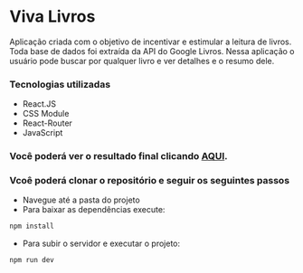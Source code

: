 # Viva Livros
Aplicação criada com o objetivo de incentivar e estimular a leitura de livros. Toda base de dados foi extraída da API do Google Livros. 
Nessa aplicação o usuário pode buscar por qualquer livro e ver detalhes e o resumo dele.

### Tecnologias utilizadas
- React.JS
- CSS Module
- React-Router
- JavaScript

### Você poderá ver o resultado final clicando <a href="https://vivalivros.netlify.app/">AQUI</a>.

### Vcoê poderá clonar o repositório e seguir os seguintes passos
- Navegue até a pasta do projeto
- Para baixar as dependências execute:
```bash
npm install
```
- Para subir o servidor e executar o projeto:
```bash
npm run dev
```
